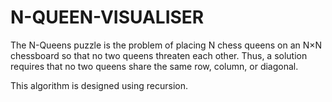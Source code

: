 # N-QUEEN-VISUALISER
The N-Queens puzzle is the problem of placing N chess queens on an N×N chessboard so that no two queens threaten each other. 
Thus, a solution requires that no two queens share the same row, column, or diagonal.

This algorithm is designed using recursion.
